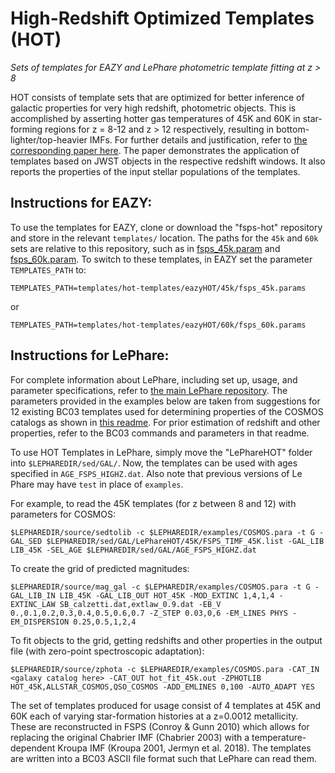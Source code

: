 # High-Redshift Optimized Templates (HOT)
*Sets of templates for EAZY and LePhare photometric template fitting at z > 8*

HOT consists of template sets that are optimized for better inference of galactic properties for very high redshift, photometric objects. This is accomplished by asserting hotter gas temperatures of 45K and 60K in star-forming regions for z = 8-12 and z > 12 respectively, resulting in bottom-lighter/top-heavier IMFs. For further details and justification, refer to [the corresponding paper here](<insert link>).  The paper demonstrates the application of templates based on JWST objects in the respective redshift windows.  It also reports the properties of the input stellar populations of the templates.

## Instructions for EAZY:
To use the templates for EAZY, clone or download the "fsps-hot" repository and store in the relevant `templates/` location.  The paths for the `45k` and `60k` sets are relative to this repository, such as in [fsps_45k.param](./eazyHOT/45k/fsps_45k.param) and [fsps_60k.param](./eazyHOT/60k/fsps_60k.param).  To switch to these templates, in EAZY set the parameter `TEMPLATES_PATH` to:

```
TEMPLATES_PATH=templates/hot-templates/eazyHOT/45k/fsps_45k.params
```

or

```
TEMPLATES_PATH=templates/hot-templates/eazyHOT/60k/fsps_60k.params
```

## Instructions for LePhare:
For complete information about LePhare, including set up, usage, and parameter specifications, refer to [the main LePhare repository](https://gitlab.lam.fr/Galaxies/LEPHARE). The parameters provided in the examples below are taken from suggestions for 12 existing BC03 templates used for determining properties of the COSMOS catalogs as shown in [this readme](https://gitlab.lam.fr/Galaxies/LEPHARE/-/blob/master/examples/README). For prior estimation of redshift and other properties, refer to the BC03 commands and parameters in that readme.

To use HOT Templates in LePhare, simply move the "LePhareHOT" folder into `$LEPHAREDIR/sed/GAL/`. Now, the templates can be used with ages specified in `AGE_FSPS_HIGHZ.dat`. Also note that previous versions of Le Phare may have `test` in place of `examples`.

For example, to read the 45K templates (for z between 8 and 12) with parameters for COSMOS:

```
$LEPHAREDIR/source/sedtolib -c $LEPHAREDIR/examples/COSMOS.para -t G -GAL_SED $LEPHAREDIR/sed/GAL/LePhareHOT/45K/FSPS_TIMF_45K.list -GAL_LIB LIB_45K -SEL_AGE $LEPHAREDIR/sed/GAL/AGE_FSPS_HIGHZ.dat
```

To create the grid of predicted magnitudes:

```
$LEPHAREDIR/source/mag_gal -c $LEPHAREDIR/examples/COSMOS.para -t G -GAL_LIB_IN LIB_45K -GAL_LIB_OUT HOT_45K -MOD_EXTINC 1,4,1,4 -EXTINC_LAW SB_calzetti.dat,extlaw_0.9.dat -EB_V 0.,0.1,0.2,0.3,0.4,0.5,0.6,0.7 -Z_STEP 0.03,0,6 -EM_LINES PHYS -EM_DISPERSION 0.25,0.5,1,2,4
```

To fit objects to the grid, getting redshifts and other properties in the output file (with zero-point spectroscopic adaptation):

```
$LEPHAREDIR/source/zphota -c $LEPHAREDIR/examples/COSMOS.para -CAT_IN <galaxy catalog here> -CAT_OUT hot_fit_45k.out -ZPHOTLIB HOT_45K,ALLSTAR_COSMOS,QSO_COSMOS -ADD_EMLINES 0,100 -AUTO_ADAPT YES
```

The set of templates produced for usage consist of 4 templates at 45K and 60K each of varying star-formation histories at a z=0.0012 metallicity. These are reconstructed in FSPS (Conroy & Gunn 2010) which allows for replacing the original Chabrier IMF (Chabrier 2003) with a temperature-dependent Kroupa IMF (Kroupa 2001, Jermyn et al. 2018). The templates are written into a BC03 ASCII file format such that LePhare can read them.

